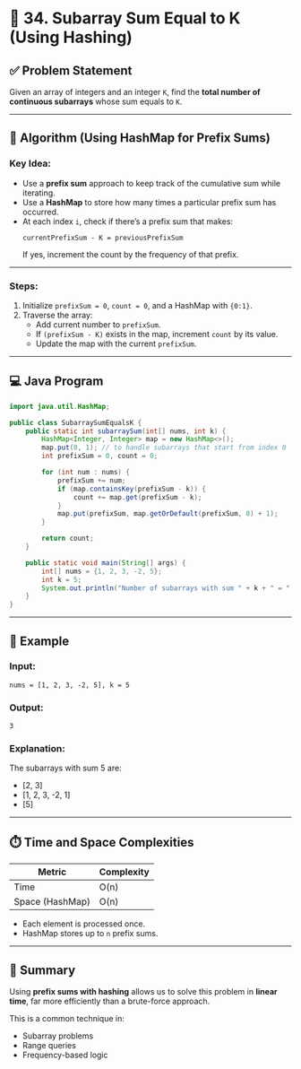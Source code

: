 

# 🔢 34. Subarray Sum Equal to K (Using Hashing)

## ✅ Problem Statement

Given an array of integers and an integer `K`, find the **total number of continuous subarrays** whose sum equals to `K`.

---

## 🧠 Algorithm (Using HashMap for Prefix Sums)

### Key Idea:
- Use a **prefix sum** approach to keep track of the cumulative sum while iterating.
- Use a **HashMap** to store how many times a particular prefix sum has occurred.
- At each index `i`, check if there’s a prefix sum that makes:  
  ```
  currentPrefixSum - K = previousPrefixSum
  ```
  If yes, increment the count by the frequency of that prefix.

---

### Steps:

1. Initialize `prefixSum = 0`, `count = 0`, and a HashMap with `{0:1}`.
2. Traverse the array:
   - Add current number to `prefixSum`.
   - If `(prefixSum - K)` exists in the map, increment `count` by its value.
   - Update the map with the current `prefixSum`.

---

## 💻 Java Program

```java
import java.util.HashMap;

public class SubarraySumEqualsK {
    public static int subarraySum(int[] nums, int k) {
        HashMap<Integer, Integer> map = new HashMap<>();
        map.put(0, 1); // to handle subarrays that start from index 0
        int prefixSum = 0, count = 0;

        for (int num : nums) {
            prefixSum += num;
            if (map.containsKey(prefixSum - k)) {
                count += map.get(prefixSum - k);
            }
            map.put(prefixSum, map.getOrDefault(prefixSum, 0) + 1);
        }

        return count;
    }

    public static void main(String[] args) {
        int[] nums = {1, 2, 3, -2, 5};
        int k = 5;
        System.out.println("Number of subarrays with sum " + k + " = " + subarraySum(nums, k));
    }
}
```

---

## 🧪 Example

### Input:
```
nums = [1, 2, 3, -2, 5], k = 5
```

### Output:
```
3
```

### Explanation:
The subarrays with sum 5 are:
- [2, 3]
- [1, 2, 3, -2, 1]
- [5]

---

## ⏱️ Time and Space Complexities

| Metric            | Complexity     |
|------------------|----------------|
| Time             | O(n)           |
| Space (HashMap)  | O(n)           |

- Each element is processed once.
- HashMap stores up to `n` prefix sums.

---

## 📌 Summary

Using **prefix sums with hashing** allows us to solve this problem in **linear time**, far more efficiently than a brute-force approach.

This is a common technique in:
- Subarray problems
- Range queries
- Frequency-based logic

